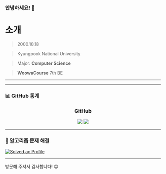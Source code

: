 ### 안녕하세요! 👋

# 소개

> 2000.10.18

> Kyungpook National University

> Major: **Computer Science**

> **WoowaCourse** 7th BE

***

<div align="center">
<!--   <h3> 기술 스택 </h3> -->
<!--   <p>
    <img src="https://img.shields.io/badge/C-A8B9CC?style=for-the-badge&logo=c&logoColor=white" />
    <img src="https://img.shields.io/badge/C++-00599C?style=for-the-badge&logo=c%2B%2B&logoColor=white" />
    <img src="https://img.shields.io/badge/C%23-239120?style=for-the-badge&logo=csharp&logoColor=white" /> <br/>
    <img src="https://img.shields.io/badge/Java-007396?style=for-the-badge&logo=java&logoColor=white" />
    <img src="https://img.shields.io/badge/Spring-6DB33F?style=for-the-badge&logo=spring&logoColor=white" />
  </p> -->
</div>

---

### 📊 GitHub 통계

<div align="center">
  <h3> GitHub </h3>
  <p>
    <img src="https://github-readme-stats.vercel.app/api?username=jumdo12&show_icons=true&theme=tokyonight" />
    <img src="https://github-readme-stats.vercel.app/api/top-langs/?username=jumdo12&layout=compact&theme=tokyonight" />
  </p>
</div>

---

### 🎯 알고리즘 문제 해결
[![Solved.ac Profile](http://mazassumnida.wtf/api/v2/generate_badge?boj=jumdo257576)](https://solved.ac/jumdo257576)

---

방문해 주셔서 감사합니다! 😊
